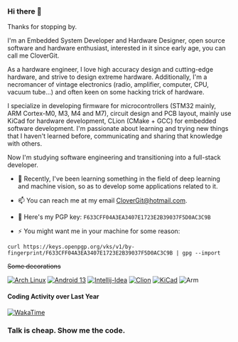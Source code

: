 ### Hi there 👋

Thanks for stopping by.

I'm an Embedded System Developer and Hardware Designer, open source software and hardware enthusiast, interested in it since early age, you can call me CloverGit.

As a hardware engineer, I love high accuracy design and cutting-edge hardware, and strive to design extreme hardware. Additionally, I'm a necromancer of vintage electronics (radio, amplifier, computer, CPU, vacuum tube...) and often keen on some hacking trick of hardware.

I specialize in developing firmware for microcontrollers (STM32 mainly, ARM Cortex-M0, M3, M4 and M7), circuit design and PCB layout, mainly use KiCad for hardware development, CLion (CMake + GCC) for embedded software development. I'm passionate about learning and trying new things that I haven't learned before, communicating and sharing that knowledge with others.

Now I'm studying software engineering and transitioning into a full-stack developer.

- 🔭 Recently, I've been learning something in the field of deep learning and machine vision, so as to develop some applications related to it.

- 📫 You can reach me at my email CloverGit@hotmail.com.

- 🔑 Here's my PGP key: `F633CFF04A3EA3407E1723E2B39037F5D0AC3C9B`

- ⚡ You might want me in your machine for some reason:

```shell
curl https://keys.openpgp.org/vks/v1/by-fingerprint/F633CFF04A3EA3407E1723E2B39037F5D0AC3C9B | gpg --import
```

~~Some decorations~~

[![Arch Linux](https://img.shields.io/badge/ArchLinux-3783d1?style=for-the-badge&logo=ArchLinux&logoColor=white)](https://archlinux.org/)
[![Android 13](https://img.shields.io/badge/Android13-327555?style=for-the-badge&logo=Android&logoColor=white)](https://www.android.com/)
[![Intellij-Idea](https://img.shields.io/badge/-Intellij_IDEA-b51651?style=for-the-badge&logo=IntellijIDEA&logoColor=white)](https://www.jetbrains.com/)
[![Clion](https://img.shields.io/badge/-Clion-7955c6?style=for-the-badge&logo=CLion&logoColor=white)](https://www.jetbrains.com/)
[![KiCad](https://img.shields.io/badge/-KiCad-2930af?style=for-the-badge&logo=KiCad&logoColor=white)](https://kicad.org/)
![Arm](https://img.shields.io/badge/-Arm-0091BD?style=for-the-badge&logo=Arm&logoColor=fff)

#### Coding Activity over Last Year
[![WakaTime](https://wakatime.com/share/@CloverGit/b7888587-5cae-4f80-9f75-a47a989bc595.svg)]()

### **Talk is cheap. Show me the code.**
